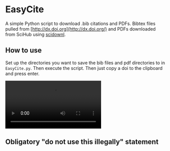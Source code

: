 # EasyCite

A simple Python script to download .bib citations and PDFs. Bibtex files pulled from [http://dx.doi.org](http://dx.doi.org/) and PDFs downloaded from SciHub using [scidownl](https://pypi.org/project/scidownl/). 

## How to use

Set up the directories you want to save the bib files and pdf directories to in `EasyCite.py`. Then execute the script. Then just copy a doi to the clipboard and press enter.

![](assets/EasyCite_720.mov)

## Obligatory **"do not use this illegally"** statement